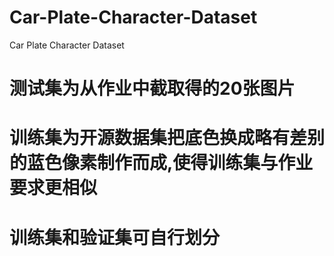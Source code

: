 # Car-Plate-Character-Dataset
Car Plate Character Dataset
# 测试集为从作业中截取得的20张图片
# 训练集为开源数据集把底色换成略有差别的蓝色像素制作而成,使得训练集与作业要求更相似
# 训练集和验证集可自行划分
